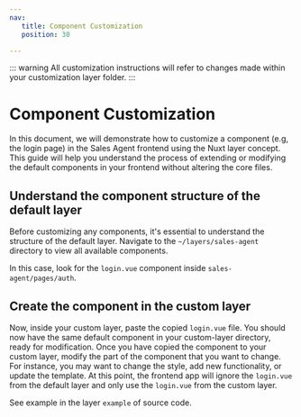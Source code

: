 ```yaml
---
nav:
   title: Component Customization
   position: 30

---
```

::: warning
All customization instructions will refer to changes made within your customization layer folder.
:::

# Component Customization

In this document, we will demonstrate how to customize a component (e.g, the login page) in the Sales Agent frontend using the Nuxt layer concept. This guide will help you understand the process of extending or modifying the default components in your frontend without altering the core files.

## Understand the component structure of the default layer

Before customizing any components, it's essential to understand the structure of the default layer. Navigate to the `~/layers/sales-agent` directory to view all available components.

In this case, look for the `login.vue` component inside `sales-agent/pages/auth`.

## Create the component in the custom layer

Now, inside your custom layer, paste the copied `login.vue` file. You should now have the same default component in your custom-layer directory, ready for modification.
Once you have copied the component to your custom layer, modify the part of the component that you want to change. For instance, you may want to change the style, add new functionality, or update the template.
At this point, the frontend app will ignore the `login.vue` from the default layer and only use the `login.vue` from the custom layer.

See example in the layer `example` of source code.
